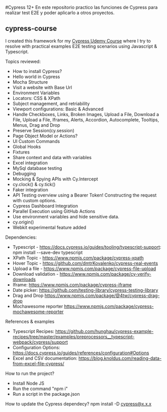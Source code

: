 #Cypress 12+
En este repositorio practico las funciones de Cypress para realizar test E2E y poder aplicarlo a otros proyectos.


## cypress-course
I created this framework for my [Cypress Udemy Course](https://www.udemy.com/course/the-complete-cypress-10-e2e-course/) where I try to resolve with practical examples E2E testing scenarios using Javascript & Typescript.

Topics reviewed:

* How to install Cypress?
* Hello world in Cypress
* Mocha Structure
* Visit a website with Base Url
* Environment Variables
* Locators: CSS & XPath
* Subject management, and retriability
* Viewport configurations: Basic & Advanced
* Handle Checkboxes, Links, Broken Images, Upload a File, Download a File, Upload a File, Iframes, Alerts, Accordion, Autocomplete, Tooltips, Menus, Drag and Drop
* Preserve Session(cy.session)
* Page Object Model or Actions?
* UI Custom Commands
* Global Hooks
* Fixtures
* Share context and data with variables
* Excel integration
* MySql database testing
* Debugging
* Mocking & Spying APIs with Cy.Intercept
* cy.clock() & cy.tick()
* Faker integration
* API Testing overview using a Bearer Token! Constructing the request with custom options.
* Cypress Dashboard Integration
* Parallel Execution using GitHub Actions
* Use environment variables and hide sensitive data.
* cy.origin()
* Webkit experimental feature added

Dependencies:
- Typescript - https://docs.cypress.io/guides/tooling/typescript-support: npm install --save-dev typescript
- XPath Topic - https://www.npmjs.com/package/cypress-xpath
- Hover Topic - https://github.com/dmtrKovalenko/cypress-real-events
- Upload a file - https://www.npmjs.com/package/cypress-file-upload
- Download validation - https://www.npmjs.com/package/cy-verify-downloads
- Iframe: https://www.npmjs.com/package/cypress-iframe
- Date picker: https://github.com/testing-library/cypress-testing-library
- Drag and Drop https://www.npmjs.com/package/@4tw/cypress-drag-drop
- Mochawesome reporter https://www.npmjs.com/package/cypress-mochawesome-reporter


References & examples
- Typescript Recipes: https://github.com/hunghau/cypress-example-recipes/tree/master/examples/preprocessors__typescript-webpack/cypress/support
- Configuration Options: https://docs.cypress.io/guides/references/configuration#Options
- Excel and CSV documentation: https://blog.knoldus.com/reading-data-from-excel-file-cypress/

How to run the project?
- Install Node JS
- Run the command "npm i"
- Run a script in the package.json

How to update the Cypress dependecy?
npm install -D cypress@x.x.x
